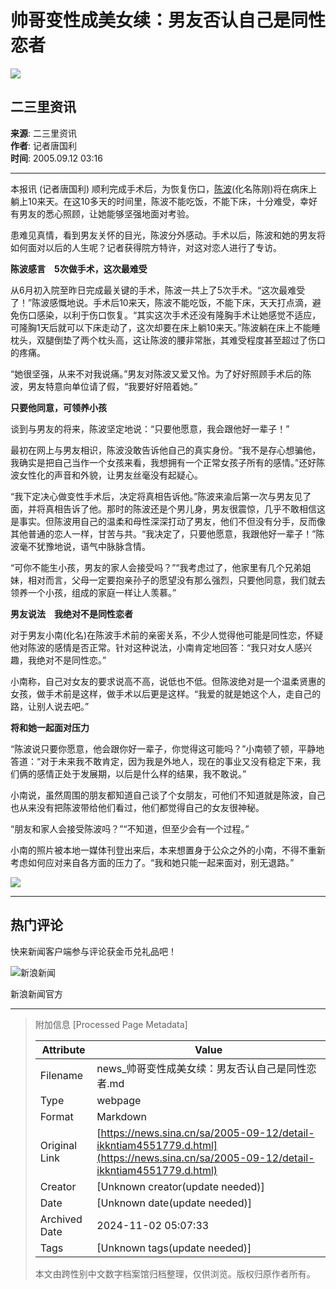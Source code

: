 # 帅哥变性成美女续：男友否认自己是同性恋者

![](//n.sinaimg.cn/sinakd10203/358/w179h179/20200407/2e40-irtymmw7857041.jpg)

## 二三里资讯

**来源**: 二三里资讯  
**作者**: 记者唐国利  
**时间**: 2005.09.12 03:16  

---

本报讯 (记者唐国利) 顺利完成手术后，为恢复伤口，[陈波](http://news.sina.com.cn/s/2005-09-10/05236906402s.shtml)(化名陈刚)将在病床上躺上10来天。在这10多天的时间里，陈波不能吃饭，不能下床，十分难受，幸好有男友的悉心照顾，让她能够坚强地面对考验。

患难见真情，看到男友关怀的目光，陈波分外感动。手术以后，陈波和她的男友将如何面对以后的人生呢？记者获得院方特许，对这对恋人进行了专访。

**陈波感言　5次做手术，这次最难受**

从6月初入院至昨日完成最关键的手术，陈波一共上了5次手术。“这次最难受了！”陈波感慨地说。手术后10来天，陈波不能吃饭，不能下床，天天打点滴，避免伤口感染，以利于伤口恢复。“其实这次手术还没有隆胸手术让她感觉不适应，可隆胸1天后就可以下床走动了，这次却要在床上躺10来天。”陈波躺在床上不能睡枕头，双腿倒垫了两个枕头高，这让陈波的腰非常胀，其难受程度甚至超过了伤口的疼痛。

“她很坚强，从来不对我说痛。”男友对陈波又爱又怜。为了好好照顾手术后的陈波，男友特意向单位请了假，“我要好好陪着她。”

**只要他同意，可领养小孩**

谈到与男友的将来，陈波坚定地说：“只要他愿意，我会跟他好一辈子！”

最初在网上与男友相识，陈波没敢告诉他自己的真实身份。“我不是存心想骗他，我确实是把自己当作一个女孩来看，我想拥有一个正常女孩子所有的感情。”还好陈波女性化的声音和外貌，让男友丝毫没有起疑心。

“我下定决心做变性手术后，决定将真相告诉他。”陈波来渝后第一次与男友见了面，并将真相告诉了他。那时的陈波还是个男儿身，男友很震惊，几乎不敢相信这是事实。但陈波用自己的温柔和母性深深打动了男友，他们不但没有分手，反而像其他普通的恋人一样，甘苦与共。“我决定了，只要他愿意，我跟他好一辈子！”陈波毫不犹豫地说，语气中脉脉含情。

“可你不能生小孩，男友的家人会接受吗？”“我考虑过了，他家里有几个兄弟姐妹，相对而言，父母一定要抱亲孙子的愿望没有那么强烈，只要他同意，我们就去领养一个小孩，组成的家庭一样让人羡慕。”

**男友说法　我绝对不是同性恋者**

对于男友小南(化名)在陈波手术前的亲密关系，不少人觉得他可能是同性恋，怀疑他对陈波的感情是否正常。针对这种说法，小南肯定地回答：“我只对女人感兴趣，我绝对不是同性恋。”

小南称，自己对女友的要求说高不高，说低也不低。但陈波绝对是一个温柔贤惠的女孩，做手术前是这样，做手术以后更是这样。“我爱的就是她这个人，走自己的路，让别人说去吧。”

**将和她一起面对压力**

“陈波说只要你愿意，他会跟你好一辈子，你觉得这可能吗？”小南顿了顿，平静地答道：“对于未来我不敢肯定，因为我是外地人，现在的事业又没有稳定下来，我们俩的感情正处于发展期，以后是什么样的结果，我不敢说。”

小南说，虽然周围的朋友都知道自己谈了个女朋友，可他们不知道就是陈波，自己也从来没有把陈波带给他们看过，他们都觉得自己的女友很神秘。

“朋友和家人会接受陈波吗？”“不知道，但至少会有一个过程。”

小南的照片被本地一媒体刊登出来后，本来想置身于公众之外的小南，不得不重新考虑如何应对来自各方面的压力了。“我和她只能一起来面对，别无退路。”

![](//n.sinaimg.cn/default/2fb77759/20151125/320X320.png)

--- 

## 热门评论

快来新闻客户端参与评论获金币兑礼品吧！

![新浪新闻](https://n.sinaimg.cn/default/80905340/20200331/sinalogo.png)

新浪新闻官方  

---


> 附加信息 [Processed Page Metadata]
>
> | Attribute       | Value                                  |
> |-----------------|----------------------------------------|
> | Filename        | news_帅哥变性成美女续：男友否认自己是同性恋者.md                             |
> | Type            | webpage                                 |
> | Format          | Markdown                               |
> | Original Link   | [https://news.sina.cn/sa/2005-09-12/detail-ikkntiam4551779.d.html](https://news.sina.cn/sa/2005-09-12/detail-ikkntiam4551779.d.html)                       |
> | Creator         | [Unknown creator(update needed)]                              |
> | Date            | [Unknown date(update needed)]                                 |
> | Archived Date   | 2024-11-02 05:07:33                             |
> | Tags            | [Unknown tags(update needed)]                                 |
>
> 本文由跨性别中文数字档案馆归档整理，仅供浏览。版权归原作者所有。
>